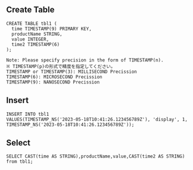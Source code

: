 ## Create Table

    CREATE TABLE tbl1 (
      time TIMESTAMP(9) PRIMARY KEY,
      productName STRING,
      value INTEGER,
      time2 TIMESTAMP(6)
    );

    Note: Please specify precision in the form of TIMESTAMP(n).
    ※ TIMESTAMP(p)の形式で精度を指定してください。
    TIMESTAMP or TIMESTAMP(3): MILLISECOND Precission
    TIMESTAMP(6): MICROSECOND Precission
    TIMESTAMP(9): NANOSECOND Precission

## Insert

    INSERT INTO tbl1 
    VALUES(TIMESTAMP_NS('2023-05-18T10:41:26.123456789Z'), 'display', 1, TIMESTAMP_NS('2023-05-18T10:41:26.123456789Z'));

## Select

    SELECT CAST(time AS STRING),productName,value,CAST(time2 AS STRING) from tbl1;
